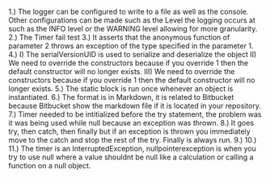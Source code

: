 1.) The logger can be configured to write to a file as well as the console.
    Other configurations can be made such as the Level the logging occurs at
    such as the INFO level or the WARNING level allowing for more granularity.
2.) The Timer fail test
3.) It asserts that the anonymous function of parameter 2 throws an exception
    of the type specified in the parameter 1.
4.)
    I) The serialVersionUID is used to serialize and deserialize the object
    II) We need to override the constructors because if you override 1 then 
        the default constructor will no longer exists.
    III) We need to override the constructors because if you override 1 then
        the default constructor will no longer exists.
5.) The static block is run once whenever an object is instantiated.
6.) The format is in Markdown, it is related to Bitbucket because Bitbucket
    show the markdown file if it is located in your repository.
7.) Timer needed to be intitialized before the try statement, the problem
    was it was being used while null because an exception was thrown.
8.) It goes try, then catch, then finally but if an exception is thrown you
    immediately move to the catch and stop the rest of the try. Finally is 
    always run.
9.)
10.)
11.) The timer is an InterruptedException, nullpointerexception is when you 
     try to use null where a value shouldnt be null like a calculation
     or calling a function on a null object.